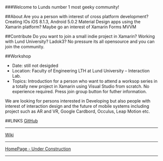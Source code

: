

###Welcome to Lunds number 1 most geeky community!

##About
Are you a person with interest of cross platform development? Creating IOs iOS 8.1.3, Android 5.0.2 Material Design apps using the Xamarin platform? Maybe go an interest of Xamarin Forms MVVM

##Contribute
Do you want to join a small indie project in Xamarin? Working with Lund University? Ladok3? No pressure its all opensource and you can join the community. 

##Workshop


* Date: still not desigded
* Location: Faculty of Engineering LTH at Lund University – Interaction Lab.
* Topics: Introduction for a person who want to attend a worksop series in a totally new project in Xamarin using Visual Studio from scratch. No experience required. Press join group button for futher information.

We are looking for persons interested in Developing but also people with interest of interaction design and the future of mobile systems including project such as AR and VR, Google Cardbord, Occulus, Leap Motion etc.

##LINKS
[GitHub](https://github.com/eapelgren/xEmil)
***
[Wiki](https://github.com/eapelgren/xEmil/wiki)
***
[HomePage - Under Construction](http://xemil.se)
***

